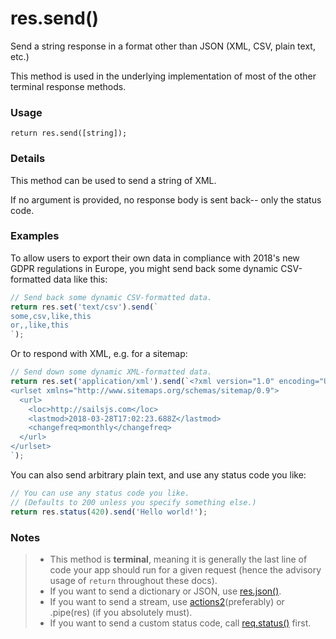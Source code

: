 # res.send()

Send a string response in a format other than JSON (XML, CSV, plain text, etc.)

This method is used in the underlying implementation of most of the other terminal response methods.

### Usage
```usage
return res.send([string]);
```

### Details

This method can be used to send a string of XML.

If no argument is provided, no response body is sent back-- only the status code.

### Examples

To allow users to export their own data in compliance with 2018's new GDPR regulations in Europe, you might send back some dynamic CSV-formatted data like this:

```javascript
// Send back some dynamic CSV-formatted data.
return res.set('text/csv').send(`
some,csv,like,this
or,,like,this
`);
```

Or to respond with XML, e.g. for a sitemap:

```javascript
// Send down some dynamic XML-formatted data.
return res.set('application/xml').send(`<?xml version="1.0" encoding="UTF-8"?>
<urlset xmlns="http://www.sitemaps.org/schemas/sitemap/0.9">
  <url>
    <loc>http://sailsjs.com</loc>
    <lastmod>2018-03-28T17:02:23.688Z</lastmod>
    <changefreq>monthly</changefreq>
  </url>
</urlset>
`);
```

You can also send arbitrary plain text, and use any status code you like:

```javascript
// You can use any status code you like.
// (Defaults to 200 unless you specify something else.)
return res.status(420).send('Hello world!');
```


### Notes
> + This method is **terminal**, meaning it is generally the last line of code your app should run for a given request (hence the advisory usage of `return` throughout these docs).
> + If you want to send a dictionary or JSON, use [res.json()](https://sailsjs.com/documentation/reference/response-res/res-json).
> + If you want to send a stream, use [actions2](https://sailsjs.com/documentation/concepts/actions-and-controllers)(preferably) or .pipe(res) (if you absolutely must).
> + If you want to send a custom status code, call [req.status()](https://sailsjs.com/documentation/reference/response-res/res-status) first.



<docmeta name="displayName" value="res.send()">

<docmeta name="pageType" value="method">

